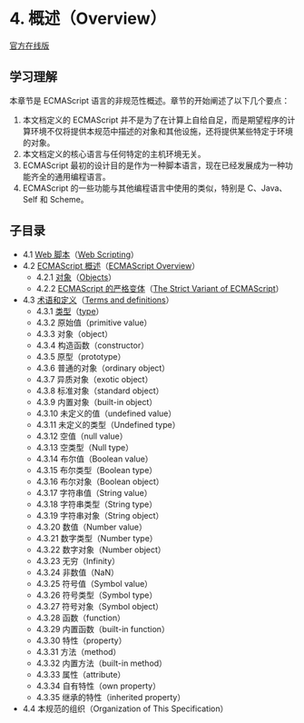 # 4. 概述（Overview）

[官方在线版](https://262.ecma-international.org/6.0/#sec-overview)

## 学习理解

本章节是 ECMAScript 语言的非规范性概述。章节的开始阐述了以下几个要点：

1. 本文档定义的 ECMAScript 并不是为了在计算上自给自足，而是期望程序的计算环境不仅将提供本规范中描述的对象和其他设施，还将提供某些特定于环境的对象。
2. 本文档定义的核心语言与任何特定的主机环境无关。
3. ECMAScript 最初的设计目的是作为一种脚本语言，现在已经发展成为一种功能齐全的通用编程语言。
4. ECMAScript 的一些功能与其他编程语言中使用的类似，特别是 C、Java、Self 和 Scheme。

## 子目录

- 4.1 [Web 脚本](./4.1.Web-Scripting)（[Web Scripting](https://262.ecma-international.org/6.0/#sec-web-scripting)）
- 4.2 [ECMAScript 概述](./4.2.ECMAScript-Overview)（[ECMAScript Overview](https://262.ecma-international.org/6.0/#sec-ecmascript-overview)）
  - 4.2.1 [对象](./4.2.ECMAScript-Overview/4.2.1.Objects)（[Objects](https://262.ecma-international.org/6.0/#sec-objects)）
  - 4.2.2 [ECMAScript 的严格变体](./4.2.ECMAScript-Overview/4.2.2.The-Strict-Variant-of-ECMAScript)（[The Strict Variant of ECMAScript](https://262.ecma-international.org/6.0/#sec-strict-variant-of-ecmascript)）
- 4.3 [术语和定义](./4.3.Terms-and-definitions)（[Terms and definitions](https://262.ecma-international.org/6.0/#sec-terms-and-definitions)）
  - 4.3.1 [类型](./4.3.Terms-and-definitions#431-%E7%B1%BB%E5%9E%8Btype)（[type](https://262.ecma-international.org/6.0/#sec-type)）
  - 4.3.2 原始值（primitive value）
  - 4.3.3 对象（object）
  - 4.3.4 构造函数（constructor）
  - 4.3.5 原型（prototype）
  - 4.3.6 普通的对象（ordinary object）
  - 4.3.7 异质对象（exotic object）
  - 4.3.8 标准对象（standard object）
  - 4.3.9 内置对象（built-in object）
  - 4.3.10 未定义的值（undefined value）
  - 4.3.11 未定义的类型（Undefined type）
  - 4.3.12 空值（null value）
  - 4.3.13 空类型（Null type）
  - 4.3.14 布尔值（Boolean value）
  - 4.3.15 布尔类型（Boolean type）
  - 4.3.16 布尔对象（Boolean object）
  - 4.3.17 字符串值（String value）
  - 4.3.18 字符串类型（String type）
  - 4.3.19 字符串对象（String object）
  - 4.3.20 数值（Number value）
  - 4.3.21 数字类型（Number type）
  - 4.3.22 数字对象（Number object）
  - 4.3.23 无穷（Infinity）
  - 4.3.24 非数值（NaN）
  - 4.3.25 符号值（Symbol value）
  - 4.3.26 符号类型（Symbol type）
  - 4.3.27 符号对象（Symbol object）
  - 4.3.28 函数（function）
  - 4.3.29 内置函数（built-in function）
  - 4.3.30 特性（property）
  - 4.3.31 方法（method）
  - 4.3.32 内置方法（built-in method）
  - 4.3.33 属性（attribute）
  - 4.3.34 自有特性（own property）
  - 4.3.35 继承的特性（inherited property）
- 4.4 本规范的组织（Organization of This Specification）
